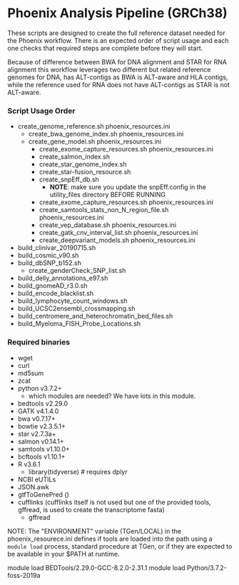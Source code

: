# Phoenix Analysis Pipeline (GRCh38)

These scripts are designed to create the full reference dataset needed for the Phoenix workflow. 
There is an expected order of script usage and each one checks that required steps are complete 
before they will start.

Because of difference between BWA for DNA alignment and STAR for RNA alignment this workflow leverages 
two different but related reference genomes for DNA, has ALT-contigs as BWA is ALT-aware and HLA contigs, 
while the reference used for RNA does not have ALT-contigs as STAR is not ALT-aware.

### Script Usage Order
* create_genome_reference.sh phoenix_resources.ini
  * create_bwa_genome_index.sh phoenix_resources.ini
  * create_gene_model.sh phoenix_resources.ini
    * create_exome_capture_resources.sh phoenix_resources.ini
    * create_salmon_index.sh
    * create_star_genome_index.sh
    * create_star-fusion_resource.sh
    * create_snpEff_db.sh
      * **NOTE**: make sure you update the snpEff.config in the utility_files directory BEFORE RUNNING
    * create_exome_capture_resources.sh phoenix_resources.ini
    * create_samtools_stats_non_N_region_file.sh phoenix_resources.ini
    * create_vep_database.sh phoenix_resources.ini
    * create_gatk_cnv_interval_list.sh phoenix_resources.ini
    * create_deepvariant_models.sh phoenix_resources.ini
* build_clinivar_20190715.sh
* build_cosmic_v90.sh
* build_dbSNP_b152.sh
  * create_genderCheck_SNP_list.sh
* build_delly_annotations_e97.sh
* build_gnomeAD_r3.0.sh
* build_encode_blacklist.sh
* build_lymphocyte_count_windows.sh
* build_UCSC2ensembl_crossmapping.sh
* build_centromere_and_heterochromatin_bed_files.sh
* build_Myeloma_FISH_Probe_Locations.sh

### Required binaries
* wget
* curl
* md5sum
* zcat
* python v3.7.2+
  * which modules are needed? We have lots in this module.
* bedtools v2.29.0
* GATK v4.1.4.0
* bwa v0.7.17+
* bowtie v2.3.5.1+
* star v2.7.3a+
* salmon v0.14.1+
* samtools v1.10.0+
* bcftools v1.10.1+
* R v3.6.1
  * library(tidyverse) # requires dplyr
* NCBI eUTILs
* JSON.awk
* gtfToGenePred ()
* cufflinks (cufflinks itself is not used but one of the provided tools, gffread, is used to create the transcriptome fasta)
  * gffread

NOTE: The "ENVIRONMENT" variable (TGen/LOCAL) in the phoenix_resourece.ini defines if tools are loaded into the path using a `module load` 
process, standard procedure at TGen, or if they are expected to be available in your $PATH at runtime. 

module load BEDTools/2.29.0-GCC-8.2.0-2.31.1
module load Python/3.7.2-foss-2019a